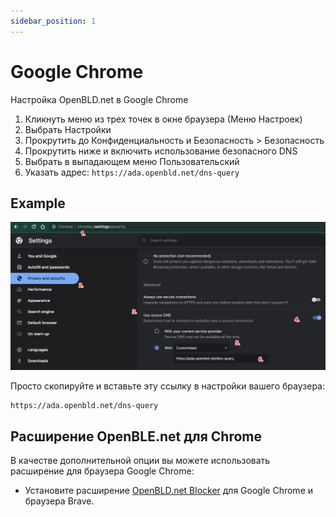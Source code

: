 ```yaml
---
sidebar_position: 1
---
```


# Google Chrome

Настройка OpenBLD.net в Google Chrome

1. Кликнуть меню из трех точек в окне браузера (Меню Настроек)
2. Выбрать Настройки
3. Прокрутить до Конфиденциальность и Безопасность > Безопасность
4. Прокрутить ниже и включить использование безопасного DNS
5. Выбрать в выпадающем меню Пользовательский
6. Указать адрес: `https://ada.openbld.net/dns-query`

## Example
![Setup OpenBLD.net - Google Chrome](./setup-openbld-dns-google-chrome.jpg)

Просто скопируйте и вставьте эту ссылку в настройки вашего браузера:

```shell
https://ada.openbld.net/dns-query
```

## Расширение OpenBLE.net для Chrome

В качестве дополнительной опции вы можете использовать расширение для браузера Google Chrome:

* Установите расширение [OpenBLD.net Blocker](/ru/docs/get-started/setup-browsers/extensions/) для Google Chrome и браузера Brave.


